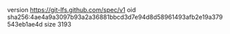 version https://git-lfs.github.com/spec/v1
oid sha256:4ae4a9a3097b93a2a36881bbcd3d7e94d8d58961493afb2e19a379543eb1ae4d
size 3193
